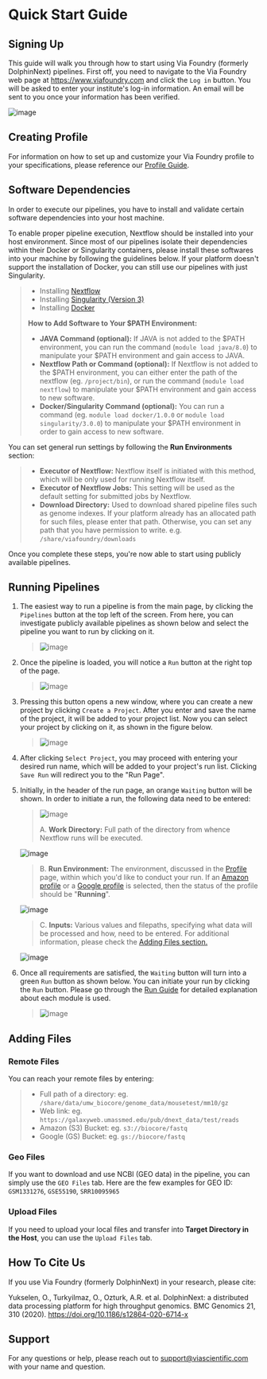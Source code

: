 # Quick Start Guide

## Signing Up

This guide will walk you through how to start using Via Foundry
(formerly DolphinNext) pipelines. First off, you need to navigate to the
Via Foundry web page at <https://www.viafoundry.com> and click the
`Log in` button. You will be asked to enter your institute's log-in
information. An email will be sent to you once your information has been
verified.

![image](../images/ssologin.png)


## Creating Profile

For information on how to set up and customize your Via Foundry profile
to your specifications, please reference our [Profile
Guide](../profile/profile.md).

## Software Dependencies

In order to execute our pipelines, you have to install and validate
certain software dependencies into your host machine.

To enable proper pipeline execution, Nextflow should be installed into
your host environment. Since most of our pipelines isolate their
dependencies within their Docker or Singularity containers, please
install these softwares into your machine by following the guidelines
below. If your platform doesn't support the installation of Docker, you
can still use our pipelines with just Singularity.

> -   Installing
>     [Nextflow](https://github.com/UMMS-Biocore/dolphinnext/blob/master/docs/dolphinNext/faq.md#id6)
> -   Installing [Singularity (Version
>     3)](https://github.com/UMMS-Biocore/dolphinnext/blob/master/docs/dolphinNext/faq.md#id4)
> -   Installing
>     [Docker](https://github.com/UMMS-Biocore/dolphinnext/blob/master/docs/dolphinNext/faq.md#id5)
>
> **How to Add Software to Your $PATH Environment:**
>
> -   **JAVA Command (optional):** If JAVA is not added to the $PATH
>     environment, you can run the command (`module load java/8.0`) to
>     manipulate your $PATH environment and gain access to JAVA.
> -   **Nextflow Path or Command (optional):** If Nextflow is not added
>     to the $PATH environment, you can either enter the path of the
>     nextflow (eg. `/project/bin`), or run the command
>     (`module load nextflow`) to manipulate your $PATH environment and
>     gain access to new software.
> -   **Docker/Singularity Command (optional):** You can run a command
>     (eg. `module load docker/1.0.0` or
>     `module load singularity/3.0.0`) to manipulate your $PATH
>     environment in order to gain access to new software.

You can set general run settings by following the **Run Environments**
section:

> -   **Executor of Nextflow:** Nextflow itself is initiated with this
>     method, which will be only used for running Nextflow itself.
> -   **Executor of Nextflow Jobs:** This setting will be used as the
>     default setting for submitted jobs by Nextflow.
> -   **Download Directory:** Used to download shared pipeline files
>     such as genome indexes. If your platform already has an allocated
>     path for such files, please enter that path. Otherwise, you can
>     set any path that you have permission to write. e.g.
>     `/share/viafoundry/downloads`

Once you complete these steps, you're now able to start using publicly
available pipelines.

## Running Pipelines

1.  The easiest way to run a pipeline is from the main page, by clicking
    the `Pipelines` button at the top left of the screen. From here, you
    can investigate publicly available pipelines as shown below and
    select the pipeline you want to run by clicking on it.

    > ![image](../images/public_pipelines.png)

2.  Once the pipeline is loaded, you will notice a `Run` button at the
    right top of the page.

    > ![image](../images/run_button.png)

3.  Pressing this button opens a new window, where you can create a new
    project by clicking `Create a Project`. After you enter and save the
    name of the project, it will be added to your project list. Now you
    can select your project by clicking on it, as shown in the figure
    below.

    > ![image](../images/project_pipe_select.png)

4.  After clicking `Select Project`, you may proceed with entering your
    desired run name, which will be added to your project's run list.
    Clicking `Save Run` will redirect you to the "Run Page".

5.  Initially, in the header of the run page, an orange `Waiting` button
    will be shown. In order to initiate a run, the following data need
    to be entered:

    > ![image](../../dolphinNext/dolphinnext_images/run_header_waiting.png)
    >
    > A.  **Work Directory:** Full path of the directory from whence
    >     Nextflow runs will be executed.
    >
    ![image](../../dolphinNext/dolphinnext_images/run_params_work.png)
    >
    > B.  **Run Environment:** The environment, discussed in the
    >     [Profile](../profile/profile.md) page, within which you'd like to
    >     conduct your run. If an [Amazon
    >     profile](../profile/profile.md#b-defining-aws-batch-profiles) or a [Google
    >     profile](../profile/profile.md#c-defining-google-profiles) is selected,
    >     then the status of the profile should be "**Running**".
    >
    ![image](../../dolphinNext/dolphinnext_images/run_params_env.png)
    >
    > C.  **Inputs:** Various values and filepaths, specifying what data
    >     will be processed and how, need to be entered. For additional
    >     information, please check the [Adding Files
    >     section.](../quick/quick.md#adding-files)
    >
    ![image](../../dolphinNext/dolphinnext_images/run_params_inputs.png)

6.  Once all requirements are satisfied, the `Waiting` button will turn
    into a green `Run` button as shown below. You can initiate your run
    by clicking the `Run` button. Please go through the [Run
    Guide](../run/run.md) for detailed explanation about each module is used.

    > ![image](../images/ready_to_run.png)

## Adding Files

### Remote Files

You can reach your remote files by entering:

> -   Full path of a directory: eg.
>     `/share/data/umw_biocore/genome_data/mousetest/mm10/gz`
> -   Web link: eg.
>     `https://galaxyweb.umassmed.edu/pub/dnext_data/test/reads`
> -   Amazon (S3) Bucket: eg. `s3://biocore/fastq`
> -   Google (GS) Bucket: eg. `gs://biocore/fastq`

### Geo Files

If you want to download and use NCBI (GEO data) in the pipeline, you can
simply use the `GEO Files` tab. Here are the few examples for GEO ID:
`GSM1331276`, `GSE55190`, `SRR10095965`

### Upload Files

If you need to upload your local files and transfer into **Target
Directory in the Host**, you can use the `Upload Files` tab.


## How To Cite Us

If you use Via Foundry (formerly DolphinNext) in your research, please
cite:

Yukselen, O., Turkyilmaz, O., Ozturk, A.R. et al. DolphinNext: a
distributed data processing platform for high throughput genomics. BMC
Genomics 21, 310 (2020). <https://doi.org/10.1186/s12864-020-6714-x>

## Support

For any questions or help, please reach out to
<support@viascientific.com> with your name and question.
